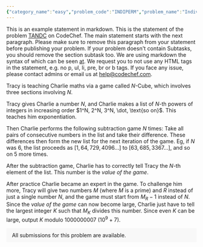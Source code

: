 ```yaml
---
{"category_name":"easy","problem_code":"INDIPERM","problem_name":"Indivisible Permutation","problemComponents":{"constraints":"- $1 \\leq T \\leq 600$\n- $2 \\leq N \\leq 10^5$\n- Sum of $N$ over all test cases does not exceed $2 \\cdot 10^5$\n","constraintsState":true,"subtasks":"","subtasksState":true,"inputFormat":"- The first line of input contains a single integer $T$, denoting the number of test cases. The description of $T$ test cases follows.\n- The first and only line of each test case contains a single integer $N$, denoting the size of the indivisible permutation you must construct.\n","inputFormatState":true,"outputFormat":"- For every test case, print a single line containing $N$ space-separated integers. These integers must form an **indivisible**  permutation.","outputFormatState":true,"sampleTestCases":{"0":{"id":1,"input":"4\n2\n3\n4\n5","output":"2 1 \n1 3 2 \n1 3 4 2 \n4 5 2 3 1 ","explanation":"- For the last test case:\n    - $P_2 = 5$ is not divisible by $2$\n    - $P_3 = 2$ is not divisible by $3$\n    - $P_4 = 3$ is not divisible by $4$\n    - $P_5 = 1$ is not divisible by $5$\n- Since $i$ does not divide $P_i$ for every index $2\\leq i\\leq N$, the permutation is **indivisible**.","isDeleted":false}}},"video_editorial_url":"https://youtu.be/QKevnwkNxIc","languages_supported":{"0":"CPP14","1":"C","2":"JAVA","3":"PYTH 3.6","4":"CPP17","5":"PYTH","6":"PYP3","7":"CS2","8":"ADA","9":"PYPY","10":"TEXT","11":"PAS fpc","12":"NODEJS","13":"RUBY","14":"PHP","15":"GO","16":"HASK","17":"TCL","18":"PERL","19":"SCALA","20":"LUA","21":"kotlin","22":"BASH","23":"JS","24":"LISP sbcl","25":"rust","26":"PAS gpc","27":"BF","28":"CLOJ","29":"R","30":"D","31":"CAML","32":"FORT","33":"ASM","34":"swift","35":"FS","36":"WSPC","37":"LISP clisp","38":"SQL","39":"SCM guile","40":"PERL6","41":"ERL","42":"CLPS","43":"ICK","44":"NICE","45":"PRLG","46":"ICON","47":"COB","48":"SCM chicken","49":"PIKE","50":"SCM qobi","51":"ST","52":"SQLQ","53":"NEM"},"max_timelimit":0.5,"source_sizelimit":50000,"problem_author":"utkarsh_adm","problem_tester":"","date_added":"9-12-2021","tags":{"0":"simple","1":"start19","2":"utkarsh_adm"},"problem_difficulty_level":"Unavailable","best_tag":"","editorial_url":"https://discuss.codechef.com/problems/INDIPERM","time":{"view_start_date":1639243800,"submit_start_date":1639243800,"visible_start_date":1639243800,"end_date":1735669800},"is_direct_submittable":false,"problemDiscussURL":"https://discuss.codechef.com/search?q=INDIPERM","is_proctored":false,"visitedContests":{},"layout":"problem"}
---
```

This is an example statement in markdown. This is the statement of the problem [TANDC](https://codechef.com/problems/TANDC) on CodeChef. The main statement starts with the next paragraph. Please make sure to remove this paragraph from your statement before publishing your problem. If your problem doesn't contain Subtasks, you should remove the section subtask too. We are using markdown the syntax of which can be seen [at](https://github.com/showdownjs/showdown/wiki/Showdown's-Markdown-syntax). We request you to not use any HTML tags in the statement, e.g. no p, ul, li, pre, br or b tags. If you face any issue, please contact admins or email us at help@codechef.com.

Tracy is teaching Charlie maths via a game called $N$-Cube, which involves three sections involving $N$.

Tracy gives Charlie a number $N$, and Charlie makes a list of $N$-th powers of integers in increasing order $1^N, 2^N, 3^N, \dot, \text{so on}$. This teaches him exponentiation.

Then Charlie performs the following subtraction game $N$ times: Take all pairs of consecutive numbers in the list and take their difference. These differences then form the new list for the next iteration of the game. Eg, if $N$ was 6, the list proceeds as $[1, 64, 729, 4096 ... ]$ to $[63, 685, 3367 ...]$, and so on $5$ more times.

After the subtraction game, Charlie has to correctly tell Tracy the $N$-th element of the list. This number is the *value of the game*.

After practice Charlie became an expert in the game. To challenge him more, Tracy will give two numbers $M$ (where $M$ is a prime) and $R$ instead of just a single number $N$, and the game must start from $M_R - 1$ instead of $N$. Since the *value of the game* can now become large, Charlie just have to tell the largest integer $K$ such that $M_K$ divides this number. Since even $K$ can be large, output $K$ modulo 1000000007 ($10^9 + 7$).

<aside style='background: #f8f8f8;padding: 10px 15px;'><div>All submissions for this problem are available.</div></aside>
